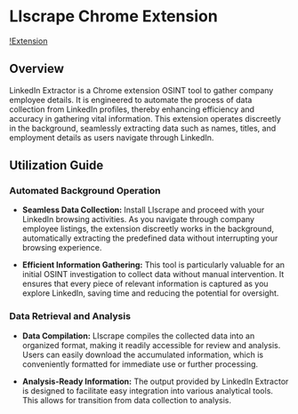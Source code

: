 # LIscrape Chrome Extension
[!Extension](/imgs/li-scrape.png)
## Overview

LinkedIn Extractor is a Chrome extension OSINT tool to gather company employee details. It is engineered to automate the process of data collection from LinkedIn profiles, thereby enhancing efficiency and accuracy in gathering vital information. This extension operates discreetly in the background, seamlessly extracting data such as names, titles, and employment details as users navigate through LinkedIn.

## Utilization Guide
### Automated Background Operation

- **Seamless Data Collection:** Install LIscrape and proceed with your LinkedIn browsing activities. As you navigate through company employee listings, the extension discreetly works in the background, automatically extracting the predefined data without interrupting your browsing experience.
  
- **Efficient Information Gathering:** This tool is particularly valuable for an initial OSINT investigation to collect data without manual intervention. It ensures that every piece of relevant information is captured as you explore LinkedIn, saving time and reducing the potential for oversight.

### Data Retrieval and Analysis

- **Data Compilation:** LIscrape compiles the collected data into an organized format, making it readily accessible for review and analysis. Users can easily download the accumulated information, which is conveniently formatted for immediate use or further processing.

- **Analysis-Ready Information:** The output provided by LinkedIn Extractor is designed to facilitate easy integration into various analytical tools. This allows for transition from data collection to analysis.
